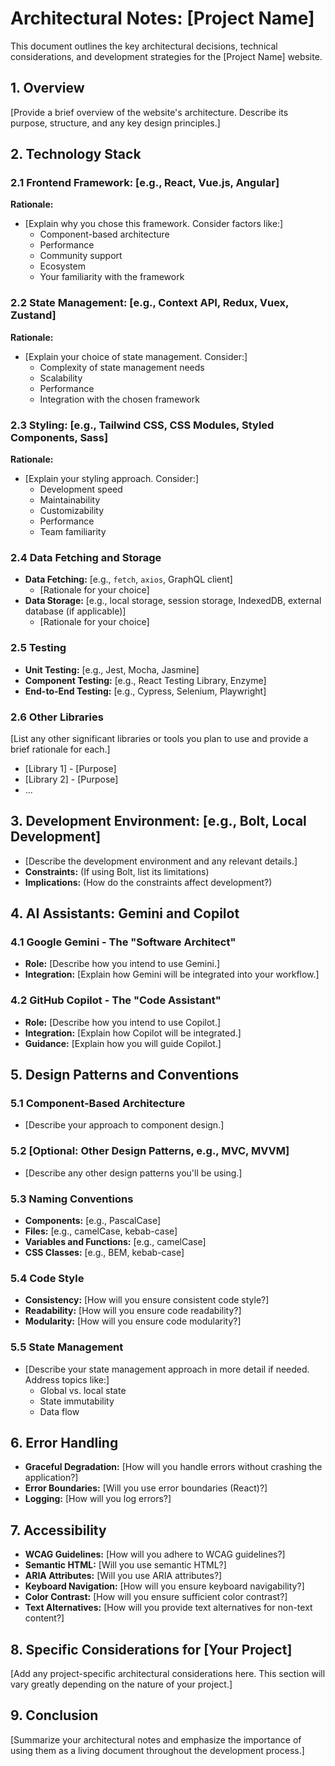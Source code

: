 # Architectural Notes: [Project Name]

This document outlines the key architectural decisions, technical considerations, and development strategies for the [Project Name] website.

## 1. Overview

[Provide a brief overview of the website's architecture. Describe its purpose, structure, and any key design principles.]

## 2. Technology Stack

### 2.1 Frontend Framework: [e.g., React, Vue.js, Angular]

**Rationale:**

*   [Explain why you chose this framework. Consider factors like:]
    *   Component-based architecture
    *   Performance
    *   Community support
    *   Ecosystem
    *   Your familiarity with the framework

### 2.2 State Management: [e.g., Context API, Redux, Vuex, Zustand]

**Rationale:**

*   [Explain your choice of state management. Consider:]
    *   Complexity of state management needs
    *   Scalability
    *   Performance
    *   Integration with the chosen framework

### 2.3 Styling: [e.g., Tailwind CSS, CSS Modules, Styled Components, Sass]

**Rationale:**

*   [Explain your styling approach. Consider:]
    *   Development speed
    *   Maintainability
    *   Customizability
    *   Performance
    *   Team familiarity

### 2.4 Data Fetching and Storage

*   **Data Fetching:** [e.g., `fetch`, `axios`, GraphQL client]
    *   [Rationale for your choice]
*   **Data Storage:** [e.g., local storage, session storage, IndexedDB, external database (if applicable)]
    *   [Rationale for your choice]

### 2.5 Testing

*   **Unit Testing:** [e.g., Jest, Mocha, Jasmine]
*   **Component Testing:** [e.g., React Testing Library, Enzyme]
*   **End-to-End Testing:** [e.g., Cypress, Selenium, Playwright]

### 2.6 Other Libraries

[List any other significant libraries or tools you plan to use and provide a brief rationale for each.]

*   [Library 1] - [Purpose]
*   [Library 2] - [Purpose]
*   ...

## 3. Development Environment: [e.g., Bolt, Local Development]

*   [Describe the development environment and any relevant details.]
*   **Constraints:** (If using Bolt, list its limitations)
*   **Implications:** (How do the constraints affect development?)

## 4. AI Assistants: Gemini and Copilot

### 4.1 Google Gemini - The "Software Architect"

*   **Role:** [Describe how you intend to use Gemini.]
*   **Integration:** [Explain how Gemini will be integrated into your workflow.]

### 4.2 GitHub Copilot - The "Code Assistant"

*   **Role:** [Describe how you intend to use Copilot.]
*   **Integration:** [Explain how Copilot will be integrated.]
*   **Guidance:** [Explain how you will guide Copilot.]

## 5. Design Patterns and Conventions

### 5.1 Component-Based Architecture

*   [Describe your approach to component design.]

### 5.2 [Optional: Other Design Patterns, e.g., MVC, MVVM]

*   [Describe any other design patterns you'll be using.]

### 5.3 Naming Conventions

*   **Components:** [e.g., PascalCase]
*   **Files:** [e.g., camelCase, kebab-case]
*   **Variables and Functions:** [e.g., camelCase]
*   **CSS Classes:** [e.g., BEM, kebab-case]

### 5.4 Code Style

*   **Consistency:** [How will you ensure consistent code style?]
*   **Readability:** [How will you ensure code readability?]
*   **Modularity:** [How will you ensure code modularity?]

### 5.5 State Management

* [Describe your state management approach in more detail if needed. Address topics like:]
    *   Global vs. local state
    *   State immutability
    *   Data flow

## 6. Error Handling

*   **Graceful Degradation:** [How will you handle errors without crashing the application?]
*   **Error Boundaries:** [Will you use error boundaries (React)?]
*   **Logging:** [How will you log errors?]

## 7. Accessibility

*   **WCAG Guidelines:** [How will you adhere to WCAG guidelines?]
*   **Semantic HTML:** [Will you use semantic HTML?]
*   **ARIA Attributes:** [Will you use ARIA attributes?]
*   **Keyboard Navigation:** [How will you ensure keyboard navigability?]
*   **Color Contrast:** [How will you ensure sufficient color contrast?]
*   **Text Alternatives:** [How will you provide text alternatives for non-text content?]

## 8. Specific Considerations for [Your Project]

[Add any project-specific architectural considerations here. This section will vary greatly depending on the nature of your project.]

## 9. Conclusion

[Summarize your architectural notes and emphasize the importance of using them as a living document throughout the development process.]
